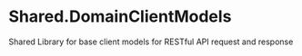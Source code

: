 # Shared.DomainClientModels
Shared Library for base client models for RESTful API request and response
